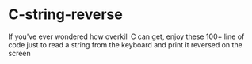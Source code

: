 # C-string-reverse
If you've ever wondered how overkill C can get, enjoy these 100+ line of code just to read a string from the keyboard and print it reversed on the screen
